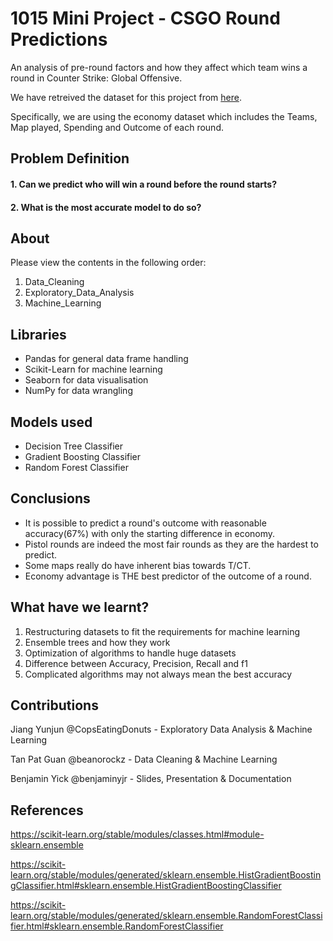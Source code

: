 # 1015 Mini Project - CSGO Round Predictions

An analysis of pre-round factors and how they affect which team wins a round in Counter Strike: Global Offensive.

We have retreived the dataset for this project from [here](https://www.kaggle.com/datasets/mateusdmachado/csgo-professional-matches).

Specifically, we are using the economy dataset which includes the Teams, Map played, Spending and Outcome of each round.


## Problem Definition

#### 1. Can we predict who will win a round before the round starts? 
#### 2. What is the most accurate model to do so?


## About
Please view the contents in the following order:
1. Data_Cleaning
2. Exploratory_Data_Analysis
3. Machine_Learning


## Libraries

* Pandas for general data frame handling
* Scikit-Learn for machine learning
* Seaborn for data visualisation
* NumPy for data wrangling

## Models used

* Decision Tree Classifier
* Gradient Boosting Classifier
* Random Forest Classifier


## Conclusions

* It is possible to predict a round's outcome with reasonable accuracy(67%) with only the starting difference in economy.
* Pistol rounds are indeed the most fair rounds as they are the hardest to predict.
* Some maps really do have inherent bias towards T/CT.
* Economy advantage is THE best predictor of the outcome of a round.

## What have we learnt?
1. Restructuring datasets to fit the requirements for machine learning
2. Ensemble trees and how they work
3. Optimization of algorithms to handle huge datasets
4. Difference between Accuracy, Precision, Recall and f1
5. Complicated algorithms may not always mean the best accuracy


## Contributions
Jiang Yunjun @CopsEatingDonuts - Exploratory Data Analysis & Machine Learning

Tan Pat Guan @beanorockz - Data Cleaning & Machine Learning

Benjamin Yick @benjaminyjr - Slides, Presentation & Documentation

## References

https://scikit-learn.org/stable/modules/classes.html#module-sklearn.ensemble

https://scikit-learn.org/stable/modules/generated/sklearn.ensemble.HistGradientBoostingClassifier.html#sklearn.ensemble.HistGradientBoostingClassifier

https://scikit-learn.org/stable/modules/generated/sklearn.ensemble.RandomForestClassifier.html#sklearn.ensemble.RandomForestClassifier
